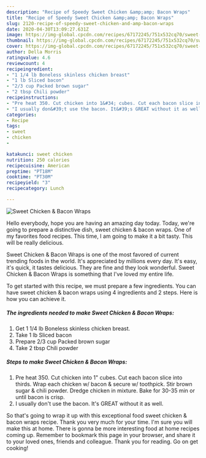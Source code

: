 ```yaml
---
description: "Recipe of Speedy Sweet Chicken &amp;amp; Bacon Wraps"
title: "Recipe of Speedy Sweet Chicken &amp;amp; Bacon Wraps"
slug: 2120-recipe-of-speedy-sweet-chicken-and-amp-bacon-wraps
date: 2020-04-30T13:09:27.631Z
image: https://img-global.cpcdn.com/recipes/67172245/751x532cq70/sweet-chicken-bacon-wraps-recipe-main-photo.jpg
thumbnail: https://img-global.cpcdn.com/recipes/67172245/751x532cq70/sweet-chicken-bacon-wraps-recipe-main-photo.jpg
cover: https://img-global.cpcdn.com/recipes/67172245/751x532cq70/sweet-chicken-bacon-wraps-recipe-main-photo.jpg
author: Della Morris
ratingvalue: 4.6
reviewcount: 4
recipeingredient:
- "1 1/4 lb Boneless skinless chicken breast"
- "1 lb Sliced bacon"
- "2/3 cup Packed brown sugar"
- "2 tbsp Chili powder"
recipeinstructions:
- "Pre heat 350. Cut chicken into 1&#34; cubes. Cut each bacon slice into thirds. Wrap each chicken w/ bacon &amp; secure w/ toothpick. Stir brown sugar &amp; chili powder. Dredge chicken in mixture. Bake for 30-35 min or until bacon is crisp."
- "I usually don&#39;t use the bacon. It&#39;s GREAT without it as well."
categories:
- Recipe
tags:
- sweet
- chicken
- 

katakunci: sweet chicken  
nutrition: 250 calories
recipecuisine: American
preptime: "PT18M"
cooktime: "PT30M"
recipeyield: "3"
recipecategory: Lunch

---
```



![Sweet Chicken &amp; Bacon Wraps](https://img-global.cpcdn.com/recipes/67172245/751x532cq70/sweet-chicken-bacon-wraps-recipe-main-photo.jpg)

Hello everybody, hope you are having an amazing day today. Today, we're going to prepare a distinctive dish, sweet chicken &amp; bacon wraps. One of my favorites food recipes. This time, I am going to make it a bit tasty. This will be really delicious.

Sweet Chicken &amp; Bacon Wraps is one of the most favored of current trending foods in the world. It's appreciated by millions every day. It's easy, it's quick, it tastes delicious. They are fine and they look wonderful. Sweet Chicken &amp; Bacon Wraps is something that I've loved my entire life.




To get started with this recipe, we must prepare a few ingredients. You can have sweet chicken &amp; bacon wraps using 4 ingredients and 2 steps. Here is how you can achieve it.

<!--inarticleads1-->

##### The ingredients needed to make Sweet Chicken &amp; Bacon Wraps:

1. Get 1 1/4 lb Boneless skinless chicken breast.
1. Take 1 lb Sliced bacon
1. Prepare 2/3 cup Packed brown sugar
1. Take 2 tbsp Chili powder




<!--inarticleads2-->

##### Steps to make Sweet Chicken &amp; Bacon Wraps:

1. Pre heat 350. Cut chicken into 1&#34; cubes. Cut each bacon slice into thirds. Wrap each chicken w/ bacon &amp; secure w/ toothpick. Stir brown sugar &amp; chili powder. Dredge chicken in mixture. Bake for 30-35 min or until bacon is crisp.
1. I usually don&#39;t use the bacon. It&#39;s GREAT without it as well.




So that's going to wrap it up with this exceptional food sweet chicken &amp; bacon wraps recipe. Thank you very much for your time. I'm sure you will make this at home. There is gonna be more interesting food at home recipes coming up. Remember to bookmark this page in your browser, and share it to your loved ones, friends and colleague. Thank you for reading. Go on get cooking!
